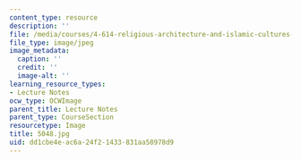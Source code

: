 ```yaml
---
content_type: resource
description: ''
file: /media/courses/4-614-religious-architecture-and-islamic-cultures-fall-2002/dd1cbe4eac6a24f21433831aa58978d9_5048.jpg
file_type: image/jpeg
image_metadata:
  caption: ''
  credit: ''
  image-alt: ''
learning_resource_types:
- Lecture Notes
ocw_type: OCWImage
parent_title: Lecture Notes
parent_type: CourseSection
resourcetype: Image
title: 5048.jpg
uid: dd1cbe4e-ac6a-24f2-1433-831aa58978d9
---
```

